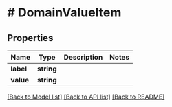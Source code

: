# # DomainValueItem

## Properties

Name | Type | Description | Notes
------------ | ------------- | ------------- | -------------
**label** | **string** |  |
**value** | **string** |  |

[[Back to Model list]](../../README.md#models) [[Back to API list]](../../README.md#endpoints) [[Back to README]](../../README.md)
